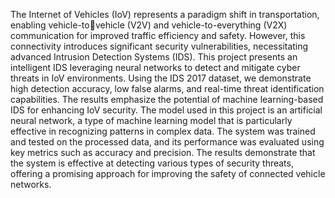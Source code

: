 The Internet of Vehicles (IoV) represents a paradigm shift in transportation, enabling vehicle-tovehicle (V2V) and vehicle-to-everything (V2X) communication for improved traffic efficiency and 
safety. However, this connectivity introduces significant security vulnerabilities, necessitating advanced Intrusion Detection Systems (IDS). This project presents an intelligent IDS leveraging 
neural networks to detect and mitigate cyber threats in IoV environments. Using the IDS 2017 dataset, we demonstrate high detection accuracy, low false alarms, and real-time threat identification 
capabilities. The results emphasize the potential of machine learning-based IDS for enhancing IoV security. The model used in this project is an artificial neural network, a type of machine learning 
model that is particularly effective in recognizing patterns in complex data. The system was trained and tested on the processed data, and its performance was evaluated using key metrics such as accuracy and precision. 
The results demonstrate that the system is effective at detecting various types of security threats, offering a promising approach for improving the safety of connected vehicle networks.
